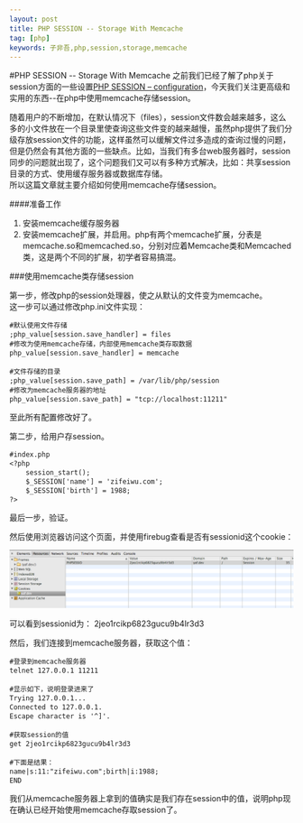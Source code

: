 ```yaml
---
layout: post
title: PHP SESSION -- Storage With Memcache
tag: [php]
keywords: 子非吾,php,session,storage,memcache
---
```

#PHP SESSION -- Storage With Memcache
之前我们已经了解了php关于session方面的一些设置[PHP SESSION – configuration](/2013/08/29/php-session-configuration.html)，今天我们关注更高级和实用的东西--在php中使用memcache存储session。

随着用户的不断增加，在默认情况下（files），session文件数会越来越多，这么多的小文件放在一个目录里使查询这些文件变的越来越慢，虽然php提供了我们分级存放session文件的功能，这样虽然可以缓解文件过多造成的查询过慢的问题，但是仍然会有其他方面的一些缺点。比如，当我们有多台web服务器时，session同步的问题就出现了，这个问题我们又可以有多种方式解决，比如：共享session目录的方式、使用缓存服务器或数据库存储。    
所以这篇文章就主要介绍如何使用memcache存储session。

####准备工作
1. 安装memcache缓存服务器
2. 安装memcache扩展，并启用。php有两个memcache扩展，分表是memcache.so和memcached.so，分别对应着Memcache类和Memcached类，这是两个不同的扩展，初学者容易搞混。

###使用memcache类存储session

第一步，修改php的session处理器，使之从默认的文件变为memcache。    
这一步可以通过修改php.ini文件实现：
	
	#默认使用文件存储
	;php_value[session.save_handler] = files
	#修改为使用memcache存储，内部使用memcache类存取数据
	php_value[session.save_handler] = memcache
	
	#文件存储的目录
	;php_value[session.save_path] = /var/lib/php/session
	#修改为memcache服务器的地址
	php_value[session.save_path] = "tcp://localhost:11211"
	
至此所有配置修改好了。

第二步，给用户存session。

	#index.php
	<?php
		session_start();
		$_SESSION['name'] = 'zifeiwu.com';
		$_SESSION['birth'] = 1988;
	?>
	
最后一步，验证。

然后使用浏览器访问这个页面，并使用firebug查看是否有sessionid这个cookie：

 ![sessoonid](/images/image/2013/9-12-1.png)

可以看到sessionid为： 2jeo1rcikp6823gucu9b4lr3d3  

然后，我们连接到memcache服务器，获取这个值：
	
	#登录到memcache服务器
	telnet 127.0.0.1 11211
	
	#显示如下，说明登录进来了
	Trying 127.0.0.1...
	Connected to 127.0.0.1.
	Escape character is '^]'.
	
	#获取session的值
	get 2jeo1rcikp6823gucu9b4lr3d3
	
	#下面是结果：
	name|s:11:"zifeiwu.com";birth|i:1988;
	END
	
我们从memcache服务器上拿到的值确实是我们存在session中的值，说明php现在确认已经开始使用memcache存取session了。
	

<!--上面我们已经成功的使php用memcache存储session了，但是，缺点也很明显：我们是通过修改php.ini文件实现的，而不是通过程序去控制。-->



	





